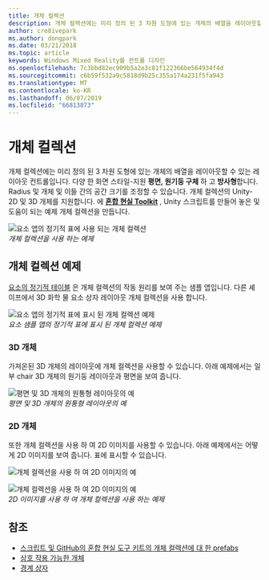 ```yaml
---
title: 개체 컬렉션
description: 개체 컬렉션에는 미리 정의 된 3 차원 도형에 있는 개체의 배열을 레이아웃할 수 있는 레이아웃 컨트롤입니다.
author: cre8ivepark
ms.author: dongpark
ms.date: 03/21/2018
ms.topic: article
keywords: Windows Mixed Reality를 컨트롤 디자인
ms.openlocfilehash: 7c3bbd82ec909b5a2e3c81f122366be564934f4d
ms.sourcegitcommit: c6b59f532a9c5818d9b25c355a174a231f5fa943
ms.translationtype: MT
ms.contentlocale: ko-KR
ms.lasthandoff: 06/07/2019
ms.locfileid: "66813873"
---
```

# <a name="object-collection"></a>개체 컬렉션

개체 컬렉션에는 미리 정의 된 3 차원 도형에 있는 개체의 배열을 레이아웃할 수 있는 레이아웃 컨트롤입니다. 다양 한 화면 스타일-지원 **평면, 원기둥 구체** 하 고 **방사형**합니다. Radius 및 개체 및 이들 간의 공간 크기를 조정할 수 있습니다. 개체 컬렉션의 Unity-2D 및 3D 개체를 지원합니다. 에  **[혼합 현실 Toolkit](https://microsoft.github.io/MixedRealityToolkit-Unity/Documentation/README_ObjectCollection.html)** , Unity 스크립트를 만들어 놓은 및 도움이 되는 예제 개체 컬렉션을 만듭니다.

![요소 앱의 정기적 표에 사용 되는 개체 컬렉션](images/640px-objectcollection-hero-640px.jpg)<br>
*개체 컬렉션을 사용 하는 예제*

## <a name="object-collection-examples"></a>개체 컬렉션 예제

[요소의 정기적 테이블](periodic-table-of-the-elements.md) 은 개체 컬렉션의 작동 원리를 보여 주는 샘플 앱입니다. 다른 셰이프에서 3D 화학 물 요소 상자 레이아웃 개체 컬렉션을 사용 합니다.

![요소 앱의 정기적 표에 표시 된 개체 컬렉션 예제](images/periodictable-collections-1000px.jpg)<br>
*요소 샘플 앱의 정기적 표에 표시 된 개체 컬렉션 예제*

### <a name="3d-objects"></a>3D 개체

가져온된 3D 개체의 레이아웃에 개체 컬렉션을 사용할 수 있습니다. 아래 예제에서는 일부 chair 3D 개체의 원기둥 레이아웃과 평면을 보여 줍니다.

![평면 및 3D 개체의 원통형 레이아웃의 예](images/objectcollection-3dobjects-1000px.jpg)<br>
*평면 및 3D 개체의 원통형 레이아웃의 예*

### <a name="2d-objects"></a>2D 개체

또한 개체 컬렉션을 사용 하 여 2D 이미지를 사용할 수 있습니다. 아래 예제에서는 어떻게 2D 이미지를 보여 줍니다. 표에 표시할 수 있습니다.

![개체 컬렉션을 사용 하 여 2D 이미지의 예](images/640px-layout-3dobjects-3.jpg)

![개체 컬렉션을 사용 하 여 2D 이미지의 예](images/640px-layout-2dimages.jpg)<br>
*2D 이미지를 사용 하 여 개체 컬렉션을 사용 하는 예제*

## <a name="see-also"></a>참조
* [스크립트 및 GitHub의 혼합 현실 도구 키트의 개체 컬렉션에 대 한 prefabs](https://github.com/microsoft/MixedRealityToolkit-Unity/blob/mrtk_release/Documentation/README_ObjectCollection.md)
* [상호 작용 가능한 개체](interactable-object.md)
* [경계 상자](app-bar-and-bounding-box.md)
